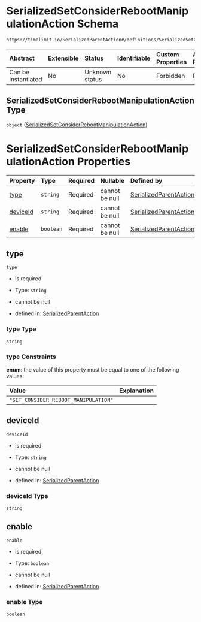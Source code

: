 # SerializedSetConsiderRebootManipulationAction Schema

```txt
https://timelimit.io/SerializedParentAction#/definitions/SerializedSetConsiderRebootManipulationAction
```



| Abstract            | Extensible | Status         | Identifiable | Custom Properties | Additional Properties | Access Restrictions | Defined In                                                                                        |
| :------------------ | :--------- | :------------- | :----------- | :---------------- | :-------------------- | :------------------ | :------------------------------------------------------------------------------------------------ |
| Can be instantiated | No         | Unknown status | No           | Forbidden         | Forbidden             | none                | [SerializedParentAction.schema.json\*](SerializedParentAction.schema.json "open original schema") |

## SerializedSetConsiderRebootManipulationAction Type

`object` ([SerializedSetConsiderRebootManipulationAction](serializedparentaction-definitions-serializedsetconsiderrebootmanipulationaction.md))

# SerializedSetConsiderRebootManipulationAction Properties

| Property              | Type      | Required | Nullable       | Defined by                                                                                                                                                                                                                                                     |
| :-------------------- | :-------- | :------- | :------------- | :------------------------------------------------------------------------------------------------------------------------------------------------------------------------------------------------------------------------------------------------------------- |
| [type](#type)         | `string`  | Required | cannot be null | [SerializedParentAction](serializedparentaction-definitions-serializedsetconsiderrebootmanipulationaction-properties-type.md "https://timelimit.io/SerializedParentAction#/definitions/SerializedSetConsiderRebootManipulationAction/properties/type")         |
| [deviceId](#deviceid) | `string`  | Required | cannot be null | [SerializedParentAction](serializedparentaction-definitions-serializedsetconsiderrebootmanipulationaction-properties-deviceid.md "https://timelimit.io/SerializedParentAction#/definitions/SerializedSetConsiderRebootManipulationAction/properties/deviceId") |
| [enable](#enable)     | `boolean` | Required | cannot be null | [SerializedParentAction](serializedparentaction-definitions-serializedsetconsiderrebootmanipulationaction-properties-enable.md "https://timelimit.io/SerializedParentAction#/definitions/SerializedSetConsiderRebootManipulationAction/properties/enable")     |

## type



`type`

*   is required

*   Type: `string`

*   cannot be null

*   defined in: [SerializedParentAction](serializedparentaction-definitions-serializedsetconsiderrebootmanipulationaction-properties-type.md "https://timelimit.io/SerializedParentAction#/definitions/SerializedSetConsiderRebootManipulationAction/properties/type")

### type Type

`string`

### type Constraints

**enum**: the value of this property must be equal to one of the following values:

| Value                                | Explanation |
| :----------------------------------- | :---------- |
| `"SET_CONSIDER_REBOOT_MANIPULATION"` |             |

## deviceId



`deviceId`

*   is required

*   Type: `string`

*   cannot be null

*   defined in: [SerializedParentAction](serializedparentaction-definitions-serializedsetconsiderrebootmanipulationaction-properties-deviceid.md "https://timelimit.io/SerializedParentAction#/definitions/SerializedSetConsiderRebootManipulationAction/properties/deviceId")

### deviceId Type

`string`

## enable



`enable`

*   is required

*   Type: `boolean`

*   cannot be null

*   defined in: [SerializedParentAction](serializedparentaction-definitions-serializedsetconsiderrebootmanipulationaction-properties-enable.md "https://timelimit.io/SerializedParentAction#/definitions/SerializedSetConsiderRebootManipulationAction/properties/enable")

### enable Type

`boolean`
